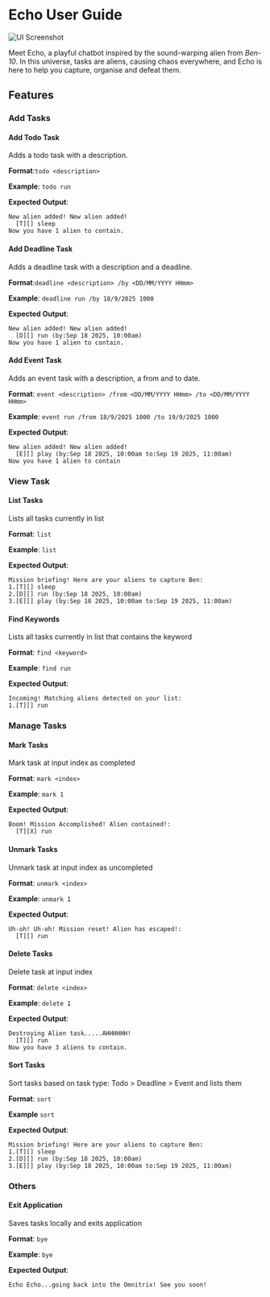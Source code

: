 # Echo User Guide

![UI Screenshot](./UI.png)

Meet Echo, a playful chatbot inspired by the sound-warping alien from *Ben-10*. In this universe, tasks are aliens, causing chaos everywhere, and 
Echo is here to help you capture, organise and defeat them.

## Features

### Add Tasks

#### Add Todo Task
Adds a todo task with a description.

**Format**:`todo <description>`

**Example**: `todo run`

**Expected Output**: 
```
New alien added! New alien added!
  [T][] sleep
Now you have 1 alien to contain.
```

#### Add Deadline Task
Adds a deadline task with a description and a deadline.

**Format**:`deadline <description> /by <DD/MM/YYYY HHmm>`

**Example**: `deadline run /by 18/9/2025 1000`

**Expected Output**:
```
New alien added! New alien added!
  [D][] run (by:Sep 18 2025, 10:00am)
Now you have 1 alien to contain.
```
#### Add Event Task
Adds an event task with a description, a from and to date.

**Format**: `event <description> /from <DD/MM/YYYY HHmm> /to <DD/MM/YYYY HHmm>`

**Example**: `event run /from 18/9/2025 1000 /to 19/9/2025 1000`

**Expected Output**:
```
New alien added! New alien added!
  [E][] play (by:Sep 18 2025, 10:00am to:Sep 19 2025, 11:00am)
Now you have 1 alien to contain
```
### View Task

#### List Tasks

Lists all tasks currently in list

**Format**: `list`

**Example**: `list`

**Expected Output**:
```
Mission briefing! Here are your aliens to capture Ben:
1.[T][] sleep
2.[D][] run (by:Sep 18 2025, 10:00am)
3.[E][] play (by:Sep 18 2025, 10:00am to:Sep 19 2025, 11:00am)
```
#### Find Keywords
Lists all tasks currently in list that contains the keyword

**Format**: `find <keyword>`

**Example**: `find run`

**Expected Output**: 
```
Incoming! Matching aliens detected on your list:
1.[T][] run
```

### Manage Tasks

#### Mark Tasks
Mark task at input index as completed

**Format**: `mark <index>`

**Example**: `mark 1`

**Expected Output**:
```
Boom! Mission Accomplished! Alien contained!:
  [T][X] run
```

#### Unmark Tasks
Unmark task at input index as uncompleted

**Format**: `unmark <index>`

**Example**: `unmark 1`

**Expected Output**:
```
Uh-oh! Uh-oh! Mission reset! Alien has escaped!:
  [T][] run
```

#### Delete Tasks
Delete task at input index

**Format**: `delete <index>`

**Example**: `delete 1`

**Expected Output**:
```
Destroying Alien task.....AHHHHHH!
  [T][] run
Now you have 3 aliens to contain.
```
#### Sort Tasks
Sort tasks based on task type: Todo > Deadline > Event and lists them

**Format**: `sort`

**Example** `sort`

**Expected Output**:
```
Mission briefing! Here are your aliens to capture Ben:
1.[T][] sleep
2.[D][] run (by:Sep 18 2025, 10:00am)
3.[E][] play (by:Sep 18 2025, 10:00am to:Sep 19 2025, 11:00am)
```

### Others

#### Exit Application
Saves tasks locally and exits application

**Format**: `bye`

**Example**: `bye`

**Expected Output**:
```
Echo Echo...going back into the Omnitrix! See you soon!
```
